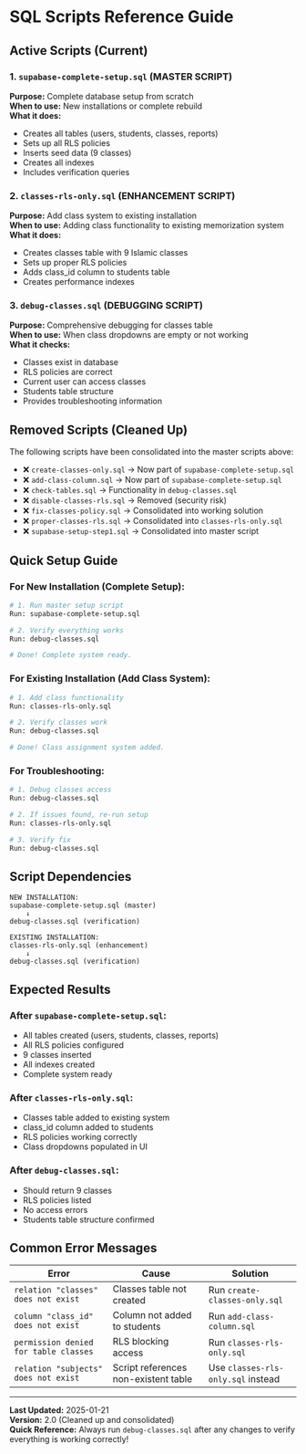 # SQL Scripts Reference Guide

## Active Scripts (Current)

### 1. `supabase-complete-setup.sql` (MASTER SCRIPT)
**Purpose:** Complete database setup from scratch  
**When to use:** New installations or complete rebuild  
**What it does:**
- Creates all tables (users, students, classes, reports)
- Sets up all RLS policies
- Inserts seed data (9 classes)
- Creates all indexes
- Includes verification queries

### 2. `classes-rls-only.sql` (ENHANCEMENT SCRIPT)
**Purpose:** Add class system to existing installation  
**When to use:** Adding class functionality to existing memorization system  
**What it does:**
- Creates classes table with 9 Islamic classes
- Sets up proper RLS policies
- Adds class_id column to students table
- Creates performance indexes

### 3. `debug-classes.sql` (DEBUGGING SCRIPT)
**Purpose:** Comprehensive debugging for classes table  
**When to use:** When class dropdowns are empty or not working  
**What it checks:**
- Classes exist in database
- RLS policies are correct
- Current user can access classes
- Students table structure
- Provides troubleshooting information

## Removed Scripts (Cleaned Up)

The following scripts have been consolidated into the master scripts above:
- ❌ `create-classes-only.sql` → Now part of `supabase-complete-setup.sql`
- ❌ `add-class-column.sql` → Now part of `supabase-complete-setup.sql`
- ❌ `check-tables.sql` → Functionality in `debug-classes.sql`
- ❌ `disable-classes-rls.sql` → Removed (security risk)
- ❌ `fix-classes-policy.sql` → Consolidated into working solution
- ❌ `proper-classes-rls.sql` → Consolidated into `classes-rls-only.sql`
- ❌ `supabase-setup-step1.sql` → Consolidated into master script

## Quick Setup Guide

### For New Installation (Complete Setup):
```bash
# 1. Run master setup script
Run: supabase-complete-setup.sql

# 2. Verify everything works
Run: debug-classes.sql

# Done! Complete system ready.
```

### For Existing Installation (Add Class System):
```bash
# 1. Add class functionality
Run: classes-rls-only.sql

# 2. Verify classes work
Run: debug-classes.sql

# Done! Class assignment system added.
```

### For Troubleshooting:
```bash
# 1. Debug classes access
Run: debug-classes.sql

# 2. If issues found, re-run setup
Run: classes-rls-only.sql

# 3. Verify fix
Run: debug-classes.sql
```

## Script Dependencies

```
NEW INSTALLATION:
supabase-complete-setup.sql (master)
    ↓
debug-classes.sql (verification)

EXISTING INSTALLATION:
classes-rls-only.sql (enhancement)
    ↓
debug-classes.sql (verification)
```

## Expected Results

### After `supabase-complete-setup.sql`:
- All tables created (users, students, classes, reports)
- All RLS policies configured
- 9 classes inserted
- All indexes created
- Complete system ready

### After `classes-rls-only.sql`:
- Classes table added to existing system
- class_id column added to students
- RLS policies working correctly
- Class dropdowns populated in UI

### After `debug-classes.sql`:
- Should return 9 classes
- RLS policies listed
- No access errors
- Students table structure confirmed

## Common Error Messages

| Error | Cause | Solution |
|-------|-------|----------|
| `relation "classes" does not exist` | Classes table not created | Run `create-classes-only.sql` |
| `column "class_id" does not exist` | Column not added to students | Run `add-class-column.sql` |
| `permission denied for table classes` | RLS blocking access | Run `classes-rls-only.sql` |
| `relation "subjects" does not exist` | Script references non-existent table | Use `classes-rls-only.sql` instead |

---

**Last Updated:** 2025-01-21  
**Version:** 2.0 (Cleaned up and consolidated)  
**Quick Reference:** Always run `debug-classes.sql` after any changes to verify everything is working correctly!
